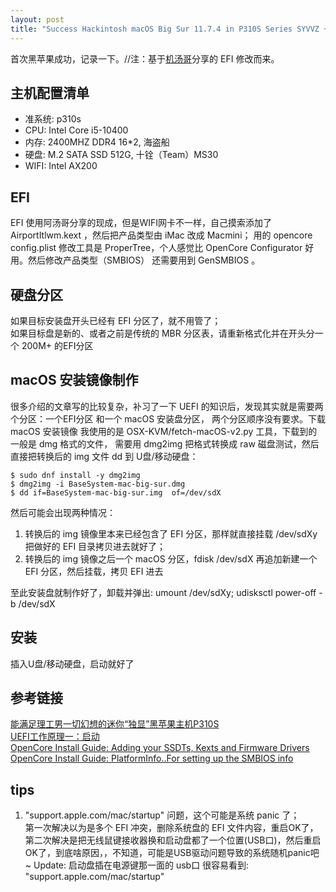 ```yaml
---
layout: post
title: "Success Hackintosh macOS Big Sur 11.7.4 in P310S Series SYVVZ + Intel Core i5-10400"
---
```


首次黑苹果成功，记录一下。//注：基于[机汤哥](https://space.bilibili.com/485711932/)分享的 EFI 修改而来。  

## 主机配置清单
- 准系统: p310s
- CPU: Intel Core i5-10400
- 内存: 2400MHZ DDR4 16\*2, 海盗船
- 硬盘: M.2 SATA SSD 512G, 十铨（Team）MS30
- WIFI: Intel AX200

## EFI
EFI 使用阿汤哥分享的现成，但是WIFI网卡不一样，自己摸索添加了 AirportItlwm.kext ，然后把产品类型由 iMac 改成 Macmini；
用的 opencore config.plist 修改工具是 ProperTree，个人感觉比 OpenCore Configurator 好用。然后修改产品类型（SMBIOS）
还需要用到 GenSMBIOS 。

## 硬盘分区
如果目标安装盘开头已经有 EFI 分区了，就不用管了；  
如果目标盘是新的、或者之前是传统的 MBR 分区表，请重新格式化并在开头分一个 200M+ 的EFI分区

## macOS 安装镜像制作
很多介绍的文章写的比较复杂，补习了一下 UEFI 的知识后，发现其实就是需要两个分区：一个EFI分区 和一个 macOS 安装盘分区，
两个分区顺序没有要求。下载 macOS 安装镜像 我使用的是 OSX-KVM/fetch-macOS-v2.py 工具，下载到的一般是 dmg 格式的文件，
需要用 dmg2img 把格式转换成 raw 磁盘测试，然后直接把转换后的 img 文件 dd 到 U盘/移动硬盘：  
```
$ sudo dnf install -y dmg2img
$ dmg2img -i BaseSystem-mac-big-sur.dmg
$ dd if=BaseSystem-mac-big-sur.img  of=/dev/sdX
```

然后可能会出现两种情况：  
1. 转换后的 img 镜像里本来已经包含了 EFI 分区，那样就直接挂载 /dev/sdXy 把做好的 EFI 目录拷贝进去就好了；  
2. 转换后的 img 镜像之后一个 macOS 分区，fdisk /dev/sdX 再追加新建一个 EFI 分区，然后挂载，拷贝 EFI 进去

至此安装盘就制作好了，卸载并弹出: umount /dev/sdXy; udisksctl power-off -b /dev/sdX

## 安装
插入U盘/移动硬盘，启动就好了


## 参考链接
[能满足理工男一切幻想的迷你“独显”黑苹果主机P310S](https://www.bilibili.com/video/BV1zV41147V4/?spm_id_from=333.999.0.0)  
[UEFI工作原理一：启动](https://mp.weixin.qq.com/s/hmS3ZgaKiSBS4cC0pq8MDg?)  
[OpenCore Install Guide: Adding your SSDTs, Kexts and Firmware Drivers](https://dortania.github.io/OpenCore-Install-Guide/config.plist/#adding-your-ssdts-kexts-and-firmware-drivers)  
[OpenCore Install Guide: PlatformInfo..For setting up the SMBIOS info](https://dortania.github.io/OpenCore-Install-Guide/config-HEDT/ivy-bridge-e.html#platforminfo)  


## tips
1. "support.apple.com/mac/startup" 问题，这个可能是系统 panic 了；  
   第一次解决以为是多个 EFI 冲突，删除系统盘的 EFI 文件内容，重启OK了，  
   第二次解决是把无线鼠键接收器换和启动盘都了一个位置(USB口)，然后重启OK了，到底啥原因，，不知道，可能是USB驱动问题导致的系统随机panic吧 ~
   Update: 启动盘插在电源键那一面的 usb口 很容易看到: "support.apple.com/mac/startup"
